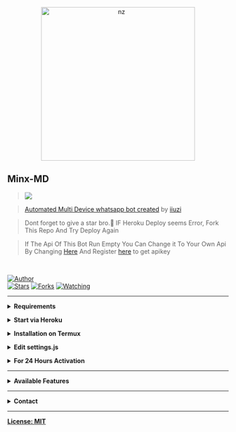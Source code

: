 <p align="center">
<img src="https://telegra.ph/file/558c21a243c3e793bfd1c.jpg" alt="nz" width="350"/>
</p>

## Minx-MD

> <a href="https://youtu.be/kb1cGKUo-Jg"><img src="https://img.shields.io/badge/Tutorial-Video-ff0000?style=for-the-badge&logo=youtube&logoColor=ff000000&link=https://www.youtube.com/c/BOTINDO" /><br>

> [Automated Multi Device whatsapp bot created](https://github.com/iiuzi-0x/Minx-MD) by [iiuzi](github.com/iiuzi-0x)

> Dont forget to give a star bro.🥲 IF Heroku Deploy seems Error, Fork This Repo And Try Deploy Again

> If The Api Of This Bot Run Empty You Can Change it To Your Own Api By Changing [Here](https://github.com/iiuzi-0x/Minx-MD/blob/master/settings.js#L18) And Register [here](https://zenzapis.xyz/) to get apikey


</br>

<a href="https://github.com/iiuzi-0x"><img title="Author" src="https://img.shields.io/badge/Author-iiuzi-blue.svg?color=54aeff&style=for-the-badge&logo=github" /></a>  
<a href="https://github.com/iiuzi-0x/Minx-MD"><img title="Stars" src="https://img.shields.io/github/stars/iiuzi-0x/Minx-MD?color=54aeff&style=flat-square" /></a>
<a href="https://github.com/iiuzi-0x/Minx-MD/network/members"><img title="Forks" src="https://img.shields.io/github/forks/iiuzi-0x/Minx-MD?color=54aeff&style=flat-square" /></a>
<a href="https://github.com/iiuzi-0x/Minx-MD/watchers"><img title="Watching" src="https://img.shields.io/github/watchers/iiuzi-0x/Minx-MD?label=watchers&color=54aeff&style=flat-square" /></a> <br>

---

<!-- Requirements -->
<b><details><summary>Requirements</summary></b>
* Some Text Editor
* [Node JS](https://nodejs.org/en/)
* [Git](https://git-scm.com/downloads)
* [FFMPEG](https://ffmpeg.org/download.html)
  
```bash
Add FFmpeg to PATH environment variable
```
</details>


<!-- Start via Heroku -->
<b><details><summary>Start via Heroku</summary></b>

* Scan QR In Your Whatsapp From [Here](https://replit.com/@iiuzi0x/Minx-MD-QR?v=1?outputonly=1&lite=1#index.js)
* Fork This Repo By Clicking [Here](https://github.com/iiuzi-0x/Minx-MD/fork)
* then Deploy The Bot From [Here](https://heroku.com/deploy)
* Wait 5-10 Min To Deploy 
* After Deploying On The Worker And Check The Logs

</details>



<!-- Installation via Termux -->
<b><details><summary>Installation on Termux</summary></b>
```bash
> apt update
> apt upgrade
> pkg update && pkg upgrade
> pkg install bash
> pkg install libwebp
> pkg install git -y
> pkg install nodejs -y 
> pkg install ffmpeg -y 
> pkg install wget
> pkg install imagemagick -y
> git clone https://github.com/iiuzi-0x/Minx-MD
> cd Gojo-Satoru
> npm install
```
</details>

<!-- Edit -->
<b><details><summary>Edit settings.js</summary></b>
```bash
global.APIKeys = {
	'https://zenzapis.xyz': 'YOURAPIKEY',
}
  
global.owner = ["9185XXXXXX"]
global.ownername = ["YourName"]
```
</details>


<!-- 24hrs-->
<b><details><summary>For 24 Hours Activation</summary></b>

```bash
npm i -g pm2 && pm2 start index.js && pm2 save && pm2 logs
```

</details>

----


<b><details><summary>Available Features</summary><br>
	
| Features |  Availability |
| :------: |  :----------: |
|   Convert     |       ✅     |
|   Database     |       ✅     |
|   Owner     |       ✅    |
|   Islami     |       ✅     |
|   Downloader     |       ✅     |
|   Webzone     |       ✅[      |
|   Searching     |       ✅      |
|   Textpro     |       ✅      |
|   Ephoto     |       ✅     |
|   Anime Web     |       ✅      |
|   Stalker     |       ✅      |
|   Random Text     |       ✅     |
|   Random Image     |       ✅     |
|   Nekos Life     |       ✅      |
|   More Nsfw     |       ✅      |
|   Creator     |       ✅      |

</details>


----

<!-- Contact Owner -->
<b><details><summary>Contact</summary></b>

## ```Connect With Me```
<p align="center">
<a href="https://wa.me/918590451659"><img src="https://img.shields.io/badge/Contact iiuzi-25D366?style=for-the-badge&logo=whatsapp&logoColor=white" />
<a href="https://youtube.com/channel/UCfowItQEURVV4VjaWT-aocA"><img src="https://img.shields.io/badge/Subscribe iiuzi-ff0000?style=for-the-badge&logo=youtube&logoColor=ff000000&link=https://www.youtube.com/c/BOTINDO" /><br>
</p>

</details>


</details><hr>


License: [MIT](https://github.com/iiuzi-0x/LICENSE)
